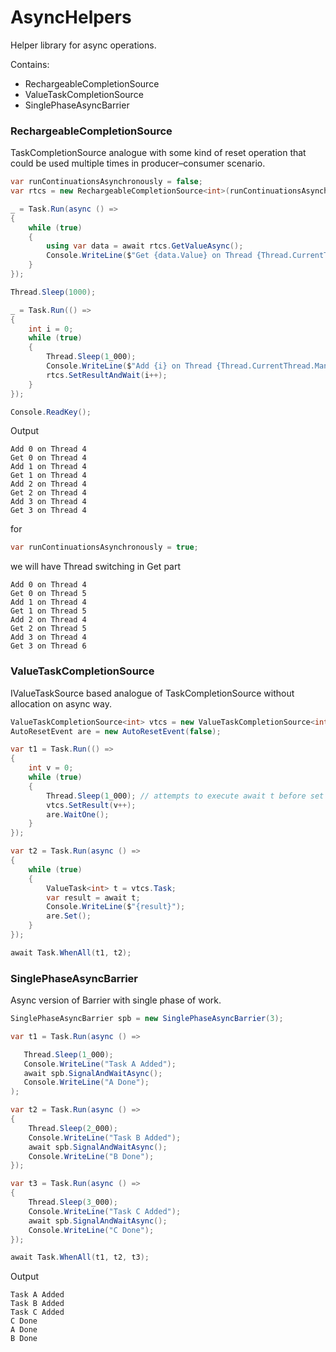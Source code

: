 # AsyncHelpers
Helper library for async operations.

Contains:
* RechargeableCompletionSource
* ValueTaskCompletionSource
* SinglePhaseAsyncBarrier

### RechargeableCompletionSource
TaskCompletionSource analogue with some kind of reset operation that could be used multiple times in producer–consumer scenario.
```C#
var runContinuationsAsynchronously = false;
var rtcs = new RechargeableCompletionSource<int>(runContinuationsAsynchronously);

_ = Task.Run(async () =>
{
    while (true)
    {
        using var data = await rtcs.GetValueAsync();
        Console.WriteLine($"Get {data.Value} on Thread {Thread.CurrentThread.ManagedThreadId}");
    }
});

Thread.Sleep(1000);

_ = Task.Run(() =>
{
    int i = 0;
    while (true)
    {
        Thread.Sleep(1_000);
        Console.WriteLine($"Add {i} on Thread {Thread.CurrentThread.ManagedThreadId}");
        rtcs.SetResultAndWait(i++);
    }
});

Console.ReadKey();
```

Output
```
Add 0 on Thread 4
Get 0 on Thread 4
Add 1 on Thread 4
Get 1 on Thread 4
Add 2 on Thread 4
Get 2 on Thread 4
Add 3 on Thread 4
Get 3 on Thread 4
```
for 
```C#
var runContinuationsAsynchronously = true; 
```
we will have Thread switching in Get part

```
Add 0 on Thread 4
Get 0 on Thread 5
Add 1 on Thread 4
Get 1 on Thread 5
Add 2 on Thread 4
Get 2 on Thread 5
Add 3 on Thread 4
Get 3 on Thread 6
```

### ValueTaskCompletionSource

IValueTaskSource based analogue of TaskCompletionSource without allocation on async way.

```C#
ValueTaskCompletionSource<int> vtcs = new ValueTaskCompletionSource<int>(false);
AutoResetEvent are = new AutoResetEvent(false);

var t1 = Task.Run(() =>
{
    int v = 0;
    while (true)
    {
        Thread.Sleep(1_000); // attempts to execute await t before set result
        vtcs.SetResult(v++);
        are.WaitOne();
    }
});

var t2 = Task.Run(async () =>
{
    while (true)
    {
        ValueTask<int> t = vtcs.Task;
        var result = await t;
        Console.WriteLine($"{result}");
        are.Set();
    }
});

await Task.WhenAll(t1, t2);
```

### SinglePhaseAsyncBarrier

Async version of Barrier with single phase of work.

```C#
SinglePhaseAsyncBarrier spb = new SinglePhaseAsyncBarrier(3);

var t1 = Task.Run(async () =>

   Thread.Sleep(1_000);
   Console.WriteLine("Task A Added");
   await spb.SignalAndWaitAsync();
   Console.WriteLine("A Done");
);

var t2 = Task.Run(async () =>
{
    Thread.Sleep(2_000);
    Console.WriteLine("Task B Added");
    await spb.SignalAndWaitAsync();
    Console.WriteLine("B Done");
});

var t3 = Task.Run(async () =>
{
    Thread.Sleep(3_000);
    Console.WriteLine("Task C Added");
    await spb.SignalAndWaitAsync();
    Console.WriteLine("C Done");
});

await Task.WhenAll(t1, t2, t3);
```

Output

```
Task A Added
Task B Added
Task C Added
C Done
A Done
B Done
```

